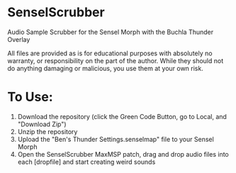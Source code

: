 # SenselScrubber
Audio Sample Scrubber for the Sensel Morph with the Buchla Thunder Overlay

All files are provided as is for educational purposes with absolutely no warranty, or responsibility on the part of the author. While they should not do anything damaging or malicious, you use them at your own risk. 

# To Use:
1) Download the repository (click the Green Code Button, go to Local, and "Download Zip")
2) Unzip the repository
3) Upload the "Ben's Thunder Settings.senselmap" file to your Sensel Morph
3) Open the SenselScrubber MaxMSP patch, drag and drop audio files into each [dropfile] and start creating weird sounds
